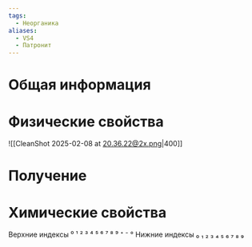 ```yaml
---
tags:
  - Неорганика
aliases:
  - VS4
  - Патронит
---
```

# Общая информация
# Физические свойства
![[CleanShot 2025-02-08 at 20.36.22@2x.png|400]]
# Получение
# Химические свойства

Верхние индексы ⁰ ¹ ² ³ ⁴ ⁵ ⁶ ⁷ ⁸ ⁹ ⁺ ⁻ °
Нижние индексы ₀ ₁ ₂ ₃ ₄ ₅ ₆ ₇ ₈ ₉ 